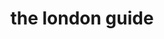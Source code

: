 ---
layout: placeguide.html
title: the london guide
logo: "../../assets/images/londonguide.png"
block: [
  {
    title1: "Platform Zero",
    text1: "This intimate venue located beneath a disused railway station puts on an amazingly wide range of live music to a warm and friendly crowd. Platform Zero's delicious global street food is certainly not to be missed either. Battle of the bands every Tuesday. Free entry before 10pm every day.",
    title2: "El Molino Rojo",
    text2: "If you're looking for an arty scene including plenty of students, this award-winning arts and entertainment venue is the place to be. El Molino Rojo in South London offers two rooms of music and is notable for providing a stage to local experimental musicians. The best choice if you're into dubstep and IDM. The place to go for new and exciting sounds.",
  },
  {
      title1: "Entropy",
      text1: "Entropy is a fashionable venue spread across three floors. Reminiscent of the 1990s Mediterranean scene, it's the outdoor garden that really makes Entropy stand out. Put your feet up and have a drink under the starry sky while the all-night party continues inside. Watch the sun come up at Entropy's Sunday morning breakfast session.",
      title2: "Good Vibrations",
      text2: "After a brief period of closure, Good Vibrations re-opened its doors in September 2011 following a multi-million pound investment, in the process installing a new sound system while maintaining many of the club's original features. This is one of South London's best dance venues, hosting regular drum'n'bass, techno and dance nights, plus big name DJs and live acts.",
  },
  {
    title1: "Inferno",
    text1: "Inferno is almost certainly the best club in London (if not the world), but make sure you like your nights extreme! If it all gets a bit much, recline on the numerous huge leather chill-out beds and make some new pals! Every weekend night is a special theme night at Inferno with revelry till the early hours.",
    title2: "Convent Garden",
    text2: "Three floors, an unbeatable sound system and unbelievable light shows in the main room. Convent Garden is a club for people that really want to party. Look out for cheap student nights and costume parties. Plus regular live music featuring local bands and DJs.",
  },
  {
      title1: "Mojo",
      text1: "Camden's multi-level Mojo nightclub boasts a busy events calendar of live music and DJ-led club nights, including the popular Indie Disco, Unknown Pleasures, and Club NME. Catering for a variety of musical tastes, Mojo's music policy covers everything from rock and pop to blues and dance music.",
      title2: "Sonic Truth",
      text2: "This superclub has been entertaining club-goers since the heyday of acid house in the late 1980s, spawning a well-known techno record label in the process. Sonic Truth includes four bars, four dance floors and five separate lounge areas and still draws big names such as DJ Parsley, Ultravisitor and Fat Matt. Make sure you book tickets well in advance and get there early if you want to avoid the notoriously long queues.",
  },
  {
    title1: "Lot 77",
    text1: "Make the most of summer parties out on the open-air terrace at Lot 77. On cooler nights you can either party out on the heated terrace or move inside, and there’s plenty of room as this is one of London’s biggest clubs. Expect top DJs as resident club nights include The Unkempt, Hovercraft and the Eels, We3Sings and Steve McQueen's Gambit.",
    title2: "The Euphorium",
    text2: "This three-room nightclub, art gallery and upstairs café bar situated close to the Hannover Street roundabout in Shoreditch is renowned for being cutting edge. Artists and DJs such as Y?, Cozy Sofa, Basil Underground, The Merchants of Menace, Paranoid Mandroid, and CopyPasteUndoDelete all started out at The Euphorium.",
  },
  ]
---
